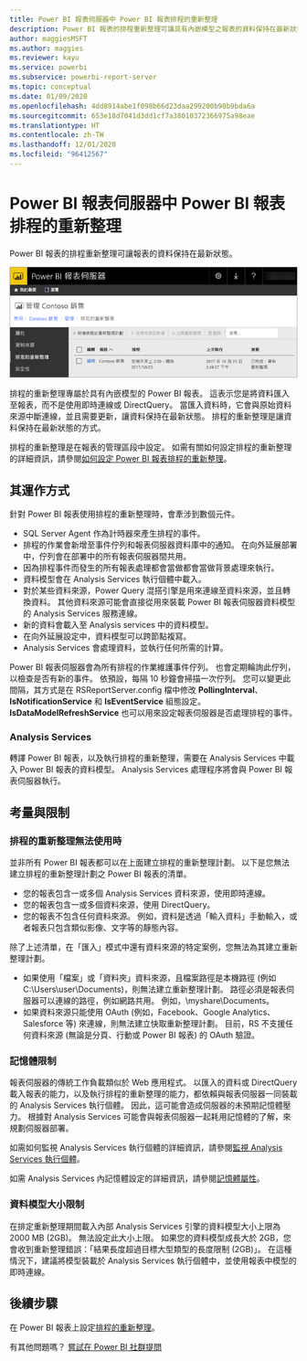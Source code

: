 ```yaml
---
title: Power BI 報表伺服器中 Power BI 報表排程的重新整理
description: Power BI 報表的排程重新整理可讓具有內嵌模型之報表的資料保持在最新狀態。
author: maggiesMSFT
ms.author: maggies
ms.reviewer: kayu
ms.service: powerbi
ms.subservice: powerbi-report-server
ms.topic: conceptual
ms.date: 01/09/2020
ms.openlocfilehash: 4dd8914abe1f098b66d23daa299200b90b9bda6a
ms.sourcegitcommit: 653e18d7041d3dd1cf7a38010372366975a98eae
ms.translationtype: HT
ms.contentlocale: zh-TW
ms.lasthandoff: 12/01/2020
ms.locfileid: "96412567"
---
```

# <a name="power-bi-report-scheduled-refresh-in-power-bi-report-server"></a>Power BI 報表伺服器中 Power BI 報表排程的重新整理
Power BI 報表的排程重新整理可讓報表的資料保持在最新狀態。

![Power BI 報表伺服器內排程的重新整理](media/scheduled-refresh/scheduled-refresh-success.png)

排程的重新整理專屬於具有內嵌模型的 Power BI 報表。 這表示您是將資料匯入至報表，而不是使用即時連線或 DirectQuery。 當匯入資料時，它會與原始資料來源中斷連線，並且需要更新，讓資料保持在最新狀態。 排程的重新整理是讓資料保持在最新狀態的方式。

排程的重新整理是在報表的管理區段中設定。 如需有關如何設定排程的重新整理的詳細資訊，請參閱[如何設定 Power BI 報表排程的重新整理](configure-scheduled-refresh.md)。

## <a name="how-this-works"></a>其運作方式
針對 Power BI 報表使用排程的重新整理時，會牽涉到數個元件。

* SQL Server Agent 作為計時器來產生排程的事件。
* 排程的作業會新增至事件佇列和報表伺服器資料庫中的通知。 在向外延展部署中，佇列會在部署中的所有報表伺服器間共用。
* 因為排程事件而發生的所有報表處理都會當做都會當做背景處理來執行。
* 資料模型會在 Analysis Services 執行個體中載入。
* 對於某些資料來源，Power Query 混搭引擎是用來連線至資料來源，並且轉換資料。 其他資料來源可能會直接從用來裝載 Power BI 報表伺服器資料模型的 Analysis Services 服務連線。
* 新的資料會載入至 Analysis services 中的資料模型。
* 在向外延展設定中，資料模型可以跨節點複寫。
* Analysis Services 會處理資料，並執行任何所需的計算。

Power BI 報表伺服器會為所有排程的作業維護事件佇列。 也會定期輪詢此佇列，以檢查是否有新的事件。 依預設，每隔 10 秒鐘會掃描一次佇列。 您可以變更此間隔，其方式是在 RSReportServer.config 檔中修改 **PollingInterval**、 **IsNotificationService** 和 **IsEventService** 組態設定。 **IsDataModelRefreshService** 也可以用來設定報表伺服器是否處理排程的事件。

### <a name="analysis-services"></a>Analysis Services
轉譯 Power BI 報表，以及執行排程的重新整理，需要在 Analysis Services 中載入 Power BI 報表的資料模型。 Analysis Services 處理程序將會與 Power BI 報表伺服器執行。

## <a name="considerations-and-limitations"></a>考量與限制
### <a name="when-scheduled-refresh-cant-be-used"></a>排程的重新整理無法使用時
並非所有 Power BI 報表都可以在上面建立排程的重新整理計劃。 以下是您無法建立排程的重新整理計劃之 Power BI 報表的清單。

* 您的報表包含一或多個 Analysis Services 資料來源，使用即時連線。
* 您的報表包含一或多個資料來源，使用 DirectQuery。
* 您的報表不包含任何資料來源。 例如，資料是透過「輸入資料」手動輸入，或者報表只包含類似影像、文字等的靜態內容。

除了上述清單，在「匯入」模式中還有資料來源的特定案例，您無法為其建立重新整理計劃。

* 如果使用「檔案」或「資料夾」資料來源，且檔案路徑是本機路徑 (例如 C:\Users\user\Documents)，則無法建立重新整理計劃。 路徑必須是報表伺服器可以連線的路徑，例如網路共用。 例如，\\myshare\Documents。
* 如果資料來源只能使用 OAuth (例如，Facebook、Google Analytics、Salesforce 等) 來連線，則無法建立快取重新整理計劃。 目前，RS 不支援任何資料來源 (無論是分頁、行動或 Power BI 報表) 的 OAuth 驗證。

### <a name="memory-limits"></a>記憶體限制
報表伺服器的傳統工作負載類似於 Web 應用程式。 以匯入的資料或 DirectQuery 載入報表的能力，以及執行排程的重新整理的能力，都依賴與報表伺服器一同裝載的 Analysis Services 執行個體。 因此，這可能會造成伺服器的未預期記憶體壓力。 根據對 Analysis Services 可能會與報表伺服器一起耗用記憶體的了解，來規劃伺服器部署。

如需如何監視 Analysis Services 執行個體的詳細資訊，請參閱[監視 Analysis Services 執行個體](/sql/analysis-services/instances/monitor-an-analysis-services-instance)。

如需 Analysis Services 內記憶體設定的詳細資訊，請參閱[記憶體屬性](/sql/analysis-services/server-properties/memory-properties)。

### <a name="data-model-size-limit"></a>資料模型大小限制
在排定重新整理期間載入內部 Analysis Services 引擎的資料模型大小上限為 2000 MB (2GB)。 無法設定此大小上限。 如果您的資料模型成長大於 2GB，您會收到重新整理錯誤：「結果長度超過目標大型類型的長度限制 (2GB)」。 在這種情況下，建議將模型裝載於 Analysis Services 執行個體中，並使用報表中模型的即時連線。

## <a name="next-steps"></a>後續步驟
在 Power BI 報表上設定[排程的重新整理](configure-scheduled-refresh.md)。

有其他問題嗎？ [嘗試在 Power BI 社群提問](https://community.powerbi.com/)
